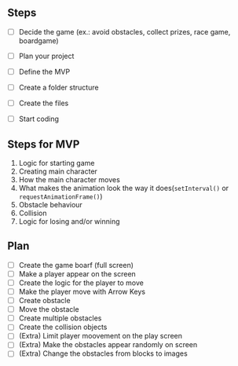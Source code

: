 ## Steps

- [ ] Decide the game (ex.: avoid obstacles, collect prizes, race game, boardgame)
- [ ] Plan your project
- [ ] Define the MVP
- [ ] Create a folder structure
- [ ] Create the files
- [ ] Start coding


## Steps for MVP

1. Logic for starting game
2. Creating main character
3. How the main character moves
4. What makes the animation look the way it does(`setInterval()` or `requestAnimationFrame()`)
5. Obstacle behaviour
6. Collision
7. Logic for losing and/or winning


## Plan

- [ ] Create the game boarf (full screen)
- [ ] Make a player appear on the screen
- [ ] Create the logic for the player to move
- [ ] Make the player move with Arrow Keys
- [ ] Create obstacle
- [ ] Move the obstacle
- [ ] Create multiple obstacles
- [ ] Create the collision objects
- [ ] (Extra) Limit player moovement on the play screen
- [ ] (Extra) Make the obstacles appear randomly on screen
- [ ] (Extra) Change the obstacles from blocks to images